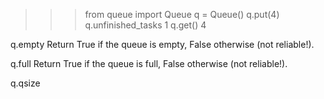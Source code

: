 >>> from queue import Queue
>>> q = Queue()
>>> q.put(4)
>>> q.unfinished_tasks
1
>>> q.get()
4


q.empty
 Return True if the queue is empty, False otherwise (not reliable!).


q.full
 Return True if the queue is full, False otherwise (not reliable!).  

q.qsize
